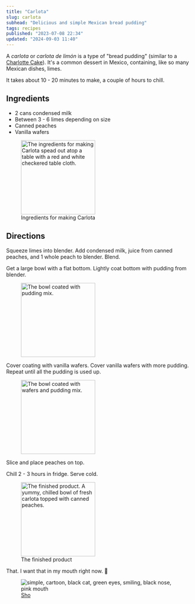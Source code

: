 ```yaml
---
title: "Carlota"
slug: carlota
subhead: "Delicious and simple Mexican bread pudding"
tags: recipes
published: "2023-07-08 22:34"
updated: "2024-09-03 11:40"
---
```


A *carlota* or *carlota de limón* is a type of "bread pudding" (similar to a [Charlotte Cake](https://en.wikipedia.org/wiki/Charlotte_(cake))).  It's a common dessert in Mexico, containing, like so many Mexican dishes, limes.

It takes about 10 - 20 minutes to make, a couple of hours to chill.

## Ingredients

- 2 cans condensed milk
- Between 3 - 6 limes depending on size
- Canned peaches
- Vanilla wafers

<figure>
    <img src="../assets/img/carlota-ingredients.webp"
                alt="The ingredients for making Carlota spead out atop a table with a red and white checkered table cloth."
                width="200"
                title="Ingredients for making Carlota"/>
    <figcaption>Ingredients for making Carlota</figcaption>
</figure>

## Directions

Squeeze limes into blender.  Add condensed milk, juice from canned peaches, and 1 whole peach to blender.  Blend.

Get a large bowl with a flat bottom.  Lightly coat bottom with pudding from blender.

<figure>
    <img src="../assets/img/carlota-bowl.webp"
                alt="The bowl coated with pudding mix."
                width="200"
                title="The bowl coated with pudding mix."/>
</figure>

Cover coating with vanilla wafers.  Cover vanilla wafers with more pudding.  Repeat until all the pudding is used up.

<figure>
    <img src="../assets/img/carlota-wafers.webp"
                alt="The bowl coated with wafers and pudding mix."
                width="200"
                title="The bowl coated with wafers and pudding mix."/>
</figure>

Slice and place peaches on top.

Chill 2 - 3 hours in fridge.  Serve cold.

<figure>
    <img src="../assets/img/carlota-complete.webp"
                alt="The finished product. A yummy, chilled bowl of fresh carlota topped with canned peaches."
                width="200"
                title="The finished product."/>
    <figcaption>The finished product</figcaption>
</figure>

<aside class="p-0 flex items-center justify-between">
        <p class="flex-grow text-center">That. I want that in my mouth right now. 🤤</p>
        <figure class="w-36 m-0">
            <img class="" src="../assets/img/cat-transparent.png"
                 alt="simple, cartoon, black cat, green eyes, smiling, black nose, pink mouth"
                 title="Sho"/>
            <figcaption>
                <a href="/about#sho">Sho</a>
            </figcaption>
        </figure>
</aside>


